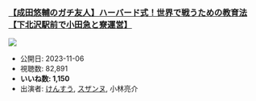 ### [【成田悠輔のガチ友人】ハーバード式！世界で戦うための教育法【下北沢駅前で小田急と寮運営】](https://www.youtube.com/watch?v=9mJ_1UwSxDs)
[![](https://img.youtube.com/vi/9mJ_1UwSxDs/sddefault.jpg)](https://www.youtube.com/watch?v=9mJ_1UwSxDs)
-   公開日: 2023-11-06
-   視聴数: 82,891
-   **いいね数: 1,150**
-   出演者: [けんすう](/rehacq_fan/people/けんすう "wikilink"), [スザンヌ](/rehacq_fan/people/スザンヌ "wikilink"), 小林亮介
